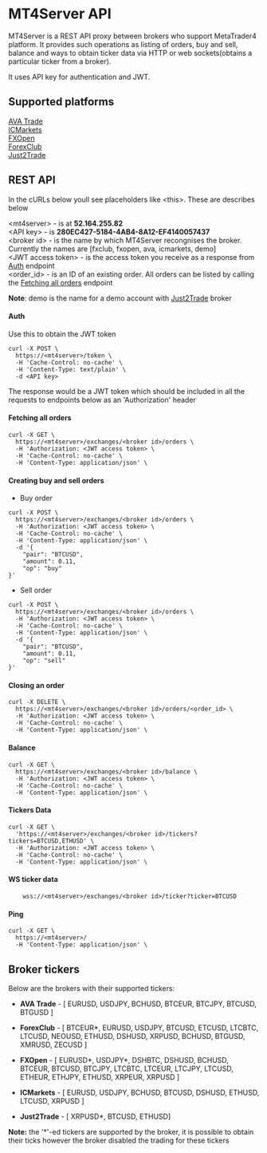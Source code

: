 # MT4Server API

MT4Server is a REST API proxy between brokers who support MetaTrader4 platform. It provides such operations as listing of orders, buy and sell, balance and ways to obtain ticker data via HTTP or web sockets(obtains a particular ticker from a broker).

It uses API key for authentication and JWT.

## Supported platforms
[AVA Trade](https://www.avatrade.com/)  
[ICMarkets](https://www.icmarkets.com/)  
[FXOpen](https://www.fxopen.com/)  
[ForexClub](https://www.fxclub.org/)  
[Just2Trade](https://just2trade.com/)  

## REST API

In the cURLs below youll see placeholders like \<this\>. These are describes below

\<mt4server\> - is at **52.164.255.82**  
\<API key\> - is **280EC427-5184-4AB4-8A12-EF4140057437**  
\<broker id\> - is the name by which MT4Server recongnises the broker. Currently the names are [fxclub, fxopen, ava, icmarkets, demo]  
\<JWT access token\> - is the access token you receive as a response from [Auth](#auth) endpoint  
\<order_id\> - is an ID of an existing order. All orders can be listed by calling the [Fetching all orders](#fetching-all-orders) endpoint

**Note**: demo is the name for a demo account with [Just2Trade](https://just2trade.com/) broker

#### Auth

Use this to obtain the JWT token

```http
curl -X POST \
  https://<mt4server>/token \
  -H 'Cache-Control: no-cache' \
  -H 'Content-Type: text/plain' \
  -d <API key>
```
The response would be a JWT token which should be included in all the requests to endpoints below as an 'Authorization' header

#### Fetching all orders 

```http
curl -X GET \
  https://<mt4server>/exchanges/<broker id>/orders \
  -H 'Authorization: <JWT access token> \
  -H 'Cache-Control: no-cache' \
  -H 'Content-Type: application/json' \
```

#### Creating buy and sell orders

* Buy order

```http
curl -X POST \
  https://<mt4server>/exchanges/<broker id>/orders \
  -H 'Authorization: <JWT access token> \
  -H 'Cache-Control: no-cache' \
  -H 'Content-Type: application/json' \
  -d '{
	"pair": "BTCUSD",
	"amount": 0.11,
	"op": "buy"
}'
```

* Sell order

```http
curl -X POST \
  https://<mt4server>/exchanges/<broker id>/orders \
  -H 'Authorization: <JWT access token> \
  -H 'Cache-Control: no-cache' \
  -H 'Content-Type: application/json' \
  -d '{
	"pair": "BTCUSD",
	"amount": 0.11,
	"op": "sell"
}'
```

#### Closing an order

```http
curl -X DELETE \
  https://<mt4server>/exchanges/<broker id>/orders/<order_id> \
  -H 'Authorization: <JWT access token> \
  -H 'Cache-Control: no-cache' \
  -H 'Content-Type: application/json' \
```

#### Balance

```http
curl -X GET \
  https://<mt4server>/exchanges/<broker id>/balance \
  -H 'Authorization: <JWT access token> \
  -H 'Cache-Control: no-cache' \
  -H 'Content-Type: application/json' \
```

#### Tickers Data

```http
curl -X GET \
  'https://<mt4server>/exchanges/<broker id>/tickers?tickers=BTCUSD,ETHUSD' \
  -H 'Authorization: <JWT access token> \
  -H 'Cache-Control: no-cache' \
  -H 'Content-Type: application/json' \
```

#### WS ticker data

```http
    wss://<mt4server>/exchanges/<broker id>/ticker?ticker=BTCUSD
```

#### Ping

```http
curl -X GET \
  https://<mt4server>/ 
  -H 'Content-Type: application/json' \
```

## Broker tickers

Below are the brokers with their supported tickers:

- **AVA Trade** - [ EURUSD, USDJPY, BCHUSD, BTCEUR, BTCJPY, BTCUSD, BTGUSD ]  

- **ForexClub** - [ BTCEUR*, EURUSD, USDJPY, BTCUSD, ETCUSD, LTCBTC, LTCUSD, 
NEOUSD, ETHUSD, DSHUSD, XRPUSD, BCHUSD, BTGUSD, XMRUSD, ZECUSD ]  

- **FXOpen** - [ EURUSD*, USDJPY*, DSHBTC, DSHUSD, BCHUSD, BTCEUR, BTCUSD, BTCJPY, LTCBTC, LTCEUR, LTCJPY, LTCUSD, ETHEUR, ETHJPY, ETHUSD, XRPEUR, XRPUSD ]

- **ICMarkets** - [ EURUSD, USDJPY, BCHUSD, BTCUSD, DSHUSD, ETHUSD, LTCUSD, XRPUSD ]

- **Just2Trade** - [ XRPUSD*, BTCUSD, ETHUSD]

**Note:** the '*'-ed tickers are supported by the broker, it is possible to obtain their ticks however the broker disabled the trading for these tickers